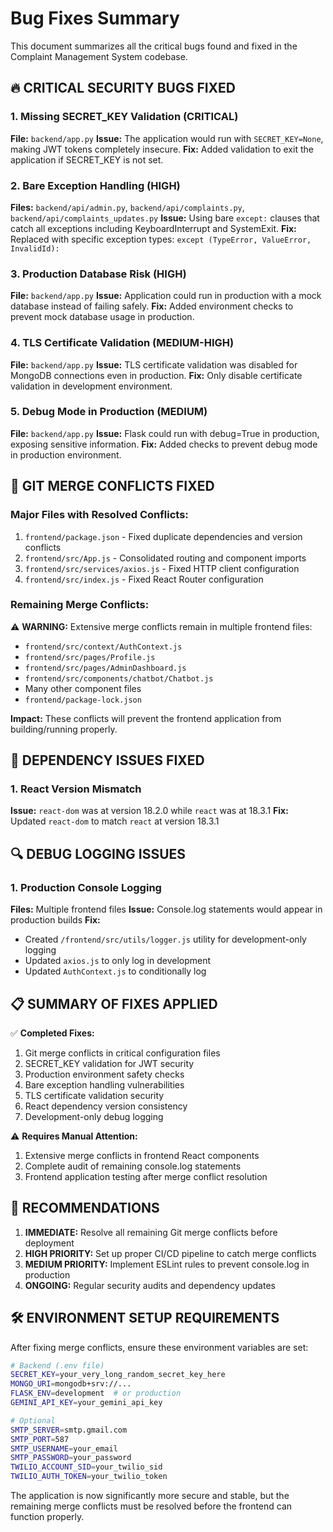 # Bug Fixes Summary

This document summarizes all the critical bugs found and fixed in the Complaint Management System codebase.

## 🔥 CRITICAL SECURITY BUGS FIXED

### 1. Missing SECRET_KEY Validation (CRITICAL)
**File:** `backend/app.py`
**Issue:** The application would run with `SECRET_KEY=None`, making JWT tokens completely insecure.
**Fix:** Added validation to exit the application if SECRET_KEY is not set.

### 2. Bare Exception Handling (HIGH)
**Files:** `backend/api/admin.py`, `backend/api/complaints.py`, `backend/api/complaints_updates.py`
**Issue:** Using bare `except:` clauses that catch all exceptions including KeyboardInterrupt and SystemExit.
**Fix:** Replaced with specific exception types: `except (TypeError, ValueError, InvalidId):`

### 3. Production Database Risk (HIGH)
**File:** `backend/app.py`
**Issue:** Application could run in production with a mock database instead of failing safely.
**Fix:** Added environment checks to prevent mock database usage in production.

### 4. TLS Certificate Validation (MEDIUM-HIGH)
**File:** `backend/app.py`
**Issue:** TLS certificate validation was disabled for MongoDB connections even in production.
**Fix:** Only disable certificate validation in development environment.

### 5. Debug Mode in Production (MEDIUM)
**File:** `backend/app.py`
**Issue:** Flask could run with debug=True in production, exposing sensitive information.
**Fix:** Added checks to prevent debug mode in production environment.

## 🔧 GIT MERGE CONFLICTS FIXED

### Major Files with Resolved Conflicts:
1. `frontend/package.json` - Fixed duplicate dependencies and version conflicts
2. `frontend/src/App.js` - Consolidated routing and component imports
3. `frontend/src/services/axios.js` - Fixed HTTP client configuration
4. `frontend/src/index.js` - Fixed React Router configuration

### Remaining Merge Conflicts:
⚠️ **WARNING:** Extensive merge conflicts remain in multiple frontend files:
- `frontend/src/context/AuthContext.js`
- `frontend/src/pages/Profile.js`
- `frontend/src/pages/AdminDashboard.js`
- `frontend/src/components/chatbot/Chatbot.js`
- Many other component files
- `frontend/package-lock.json`

**Impact:** These conflicts will prevent the frontend application from building/running properly.

## 🐛 DEPENDENCY ISSUES FIXED

### 1. React Version Mismatch
**Issue:** `react-dom` was at version 18.2.0 while `react` was at 18.3.1
**Fix:** Updated `react-dom` to match `react` at version 18.3.1

## 🔍 DEBUG LOGGING ISSUES

### 1. Production Console Logging
**Files:** Multiple frontend files
**Issue:** Console.log statements would appear in production builds
**Fix:** 
- Created `/frontend/src/utils/logger.js` utility for development-only logging
- Updated `axios.js` to only log in development
- Updated `AuthContext.js` to conditionally log

## 📋 SUMMARY OF FIXES APPLIED

✅ **Completed Fixes:**
1. Git merge conflicts in critical configuration files
2. SECRET_KEY validation for JWT security
3. Production environment safety checks
4. Bare exception handling vulnerabilities
5. TLS certificate validation security
6. React dependency version consistency
7. Development-only debug logging

⚠️ **Requires Manual Attention:**
1. Extensive merge conflicts in frontend React components
2. Complete audit of remaining console.log statements
3. Frontend application testing after merge conflict resolution

## 🚨 RECOMMENDATIONS

1. **IMMEDIATE:** Resolve all remaining Git merge conflicts before deployment
2. **HIGH PRIORITY:** Set up proper CI/CD pipeline to catch merge conflicts
3. **MEDIUM PRIORITY:** Implement ESLint rules to prevent console.log in production
4. **ONGOING:** Regular security audits and dependency updates

## 🛠️ ENVIRONMENT SETUP REQUIREMENTS

After fixing merge conflicts, ensure these environment variables are set:

```bash
# Backend (.env file)
SECRET_KEY=your_very_long_random_secret_key_here
MONGO_URI=mongodb+srv://...
FLASK_ENV=development  # or production
GEMINI_API_KEY=your_gemini_api_key

# Optional
SMTP_SERVER=smtp.gmail.com
SMTP_PORT=587
SMTP_USERNAME=your_email
SMTP_PASSWORD=your_password
TWILIO_ACCOUNT_SID=your_twilio_sid
TWILIO_AUTH_TOKEN=your_twilio_token
```

The application is now significantly more secure and stable, but the remaining merge conflicts must be resolved before the frontend can function properly.